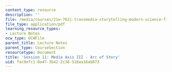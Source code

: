 ```yaml
---
content_type: resource
description: ''
file: /media/courses/21w-763j-transmedia-storytelling-modern-science-fiction-spring-2014/fac9efc10e473b422c38518aa16ab873_MIT21W_763JS14_Session_11.pdf
file_type: application/pdf
learning_resource_types:
- Lecture Notes
ocw_type: OCWFile
parent_title: Lecture Notes
parent_type: CourseSection
resourcetype: Document
title: 'Session 11: Media Axis III - Arc of Story'
uid: fac9efc1-0e47-3b42-2c38-518aa16ab873
---
```

